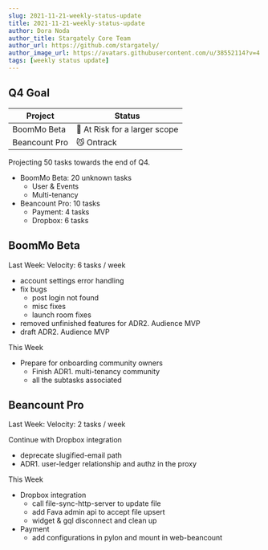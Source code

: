 ```yaml
---
slug: 2021-11-21-weekly-status-update
title: 2021-11-21-weekly-status-update
author: Dora Noda
author_title: Stargately Core Team
author_url: https://github.com/stargately/
author_image_url: https://avatars.githubusercontent.com/u/38552114?v=4
tags: [weekly status update]
---
```


## Q4 Goal

| Project | Status |
| ---      | ---      |
| BoomMo Beta | 🤨 At Risk for a larger scope |
| Beancount Pro | 😼 Ontrack |

Projecting 50 tasks towards the end of Q4.

* BoomMo Beta: 20 unknown tasks
  * User & Events
  * Multi-tenancy
* Beancount Pro: 10 tasks
  * Payment: 4 tasks
  * Dropbox: 6 tasks

## BoomMo Beta

Last Week: Velocity: 6 tasks / week

* account settings error handling
* fix bugs
  * post login not found
  * misc fixes
  * launch room fixes
* removed unfinished features for ADR2. Audience MVP
* draft ADR2. Audience MVP

This Week

* Prepare for onboarding community owners
  * Finish ADR1. multi-tenancy community
  * all the subtasks associated


## Beancount Pro

Last Week: Velocity: 2 tasks / week

Continue with Dropbox integration

* deprecate slugified-email path
* ADR1. user-ledger relationship and authz in the proxy

This Week

* Dropbox integration
  * call file-sync-http-server to update file
  * add Fava admin api to accept file upsert
  * widget & gql disconnect and clean up
* Payment
  * add configurations in pylon and mount in web-beancount
